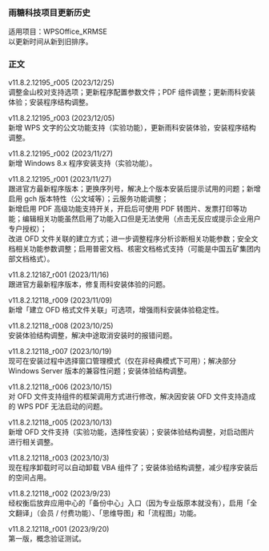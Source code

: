 ### 雨糖科技项目更新历史
适用项目：WPSOffice_KRMSE<br>
以更新时间从新到旧排序。

### 正文
v11.8.2.12195_r005 (2023/12/25)<br>
调整金山校对支持选项；更新程序配置参数文件；PDF 组件调整；更新雨科安装体验；安装程序结构调整。

v11.8.2.12195_r003 (2023/12/05)<br>
新增 WPS 文字的公文功能支持（实验功能），更新雨科安装体验，安装程序结构调整。

v11.8.2.12195_r002 (2023/11/27)<br>
新增 Windows 8.x 程序安装支持（实验功能）。

v11.8.2.12195_r001 (2023/11/27)<br>
跟进官方最新程序版本；更换序列号，解决上个版本安装后提示试用的问题；新增启用 gch 版本特性（公文域等）；云服务功能调整；<br>
新增启用 PDF 高级功能支持开关，开启后可使用 PDF 转图片、发票打印等功能；编辑相关功能虽然启用了功能入口但是无法使用（点击无反应或提示企业用户专户授权）；<br>
改进 OFD 文件关联的建立方式；进一步调整程序分析诊断相关功能参数；安全文档相关功能参数调整；启用普密文档、核密文档格式支持（可能是中国五矿集团内部文档格式）。

v11.8.2.12187_r001 (2023/11/16)<br>
跟进官方最新程序版本，修复雨科安装体验的问题。

v11.8.2.12118_r009 (2023/11/09)<br>
新增「建立 OFD 格式文件关联」可选项，增强雨科安装体验稳定性。

v11.8.2.12118_r008 (2023/10/25)<br>
安装体验结构调整，解决中途取消安装时的报错问题。

v11.8.2.12118_r007 (2023/10/19)<br>
现可在安装过程中选择窗口管理模式（仅在非经典模式下可用）；解决部分 Windows Server 版本的兼容性问题；安装体验结构调整。

v11.8.2.12118_r006 (2023/10/15)<br>
对 OFD 文件支持组件的框架调用方式进行修改，解决因安装 OFD 文件支持造成的 WPS PDF 无法启动的问题。

v11.8.2.12118_r005 (2023/10/13)<br>
新增 OFD 文件支持（实验功能，选择性安装）；安装体验结构调整，对启动图片进行相关调整。

v11.8.2.12118_r003 (2023/10/3)<br>
现在程序卸载时可以自动卸载 VBA 组件了；安装体验结构调整，减少程序安装后的空间占用。

v11.8.2.12118_r002 (2023/9/23)<br>
经权衡后放弃应用中心的「备份中心」入口（因为专业版原本就没有），启用「全文翻译」（会员 / 付费功能）、「思维导图」和「流程图」功能。
<!-- 更新安装背景。请注意，安装背景即将开始逐步弃用！ -->
v11.8.2.12118_r001 (2023/9/20)<br>
第一版，概念验证测试。
